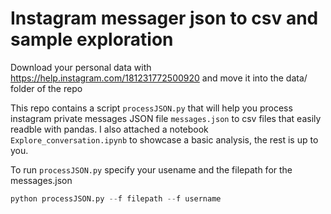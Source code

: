 # Instagram messager json to csv and sample exploration

Download your personal data with https://help.instagram.com/181231772500920 and move it into the data/ folder of the repo

This repo contains a script `processJSON.py` that will help you process instagram private messages JSON file `messages.json` to csv files that easily readble with pandas. I also attached a notebook `Explore_conversation.ipynb` to showcase a basic analysis, the rest is up to you.

To run `processJSON.py` specify your usename and the filepath for the messages.json

```python
python processJSON.py --f filepath --f username
```

